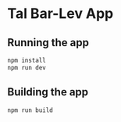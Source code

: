# Tal Bar-Lev App 

## Running the app

```bash
npm install
npm run dev
```

## Building the app

```bash
npm run build
```
